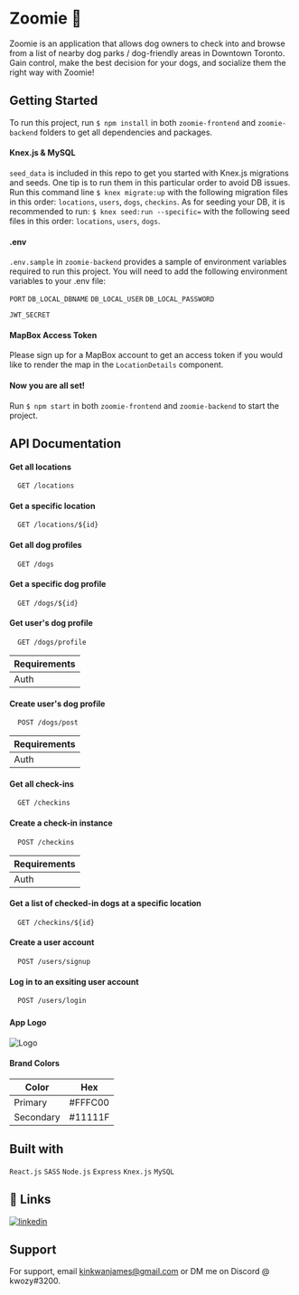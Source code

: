 
# Zoomie 🐶

Zoomie is an application that allows dog owners to check into and browse from a list of nearby dog parks / dog-friendly areas in Downtown Toronto. Gain control, make the best decision for your dogs, and socialize them the right way with Zoomie!
## Getting Started

To run this project, run ```$ npm install``` in both ```zoomie-frontend``` and ```zoomie-backend``` folders to get all dependencies and packages.

#### Knex.js & MySQL

```seed_data``` is included in this repo to get you started with Knex.js migrations and seeds. One tip is to run them in this particular order to avoid DB issues. Run this command line ```$ knex migrate:up``` with the following migration files in this order: ```locations```, ```users```, ```dogs```, ```checkins```. As for seeding your DB, it is recommended to run: ```$ knex seed:run --specific=``` with the following seed files in this order: ```locations```, ```users```, ```dogs```.

#### .env

```.env.sample``` in ```zoomie-backend``` provides a sample of environment variables required to run this project. You will need to add the following environment variables to your .env file:

`PORT`
`DB_LOCAL_DBNAME`
`DB_LOCAL_USER`
`DB_LOCAL_PASSWORD`

`JWT_SECRET`

#### MapBox Access Token

Please sign up for a MapBox account to get an access token if you would like to render the map in the ```LocationDetails``` component.

#### Now you are all set!

Run ```$ npm start``` in both ```zoomie-frontend``` and ```zoomie-backend``` to start the project.
## API Documentation

#### Get all locations

```
  GET /locations
```

#### Get a specific location

```
  GET /locations/${id}
```

#### Get all dog profiles

```
  GET /dogs
```

#### Get a specific dog profile

```
  GET /dogs/${id}
```

#### Get user's dog profile

```
  GET /dogs/profile
```

| Requirements |            
| :----| 
| Auth |

#### Create user's dog profile

```
  POST /dogs/post
```

| Requirements |            
| :----| 
| Auth |

#### Get all check-ins

```
  GET /checkins
```

#### Create a check-in instance

```
  POST /checkins
```

| Requirements |            
| :----| 
| Auth |

#### Get a list of checked-in dogs at a specific location

```
  GET /checkins/${id}
```

#### Create a user account

```
  POST /users/signup
```

#### Log in to an exsiting user account

```
  POST /users/login
```





###

#### App Logo

![Logo](https://res.cloudinary.com/deu69ydvq/image/upload/v1671071234/zoomie-logo_ltc7py.png)

#### Brand Colors

| Color             | Hex                                                                |
| ----------------- | ------------------------------------------------------------------ |
| Primary | #FFFC00 |
| Secondary | #11111F |




## Built with

```React.js``` ```SASS``` ```Node.js``` ```Express``` ```Knex.js``` ```MySQL```


## 🔗 Links
[![linkedin](https://img.shields.io/badge/linkedin-0A66C2?style=for-the-badge&logo=linkedin&logoColor=white)](https://ca.linkedin.com/in/itsjameskwok)


## Support

For support, email kinkwanjames@gmail.com or DM me on Discord @ kwozy#3200.

